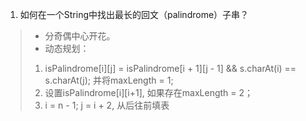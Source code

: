 1. 如何在一个String中找出最长的回文（palindrome）子串？
> - 分奇偶中心开花。
> - 动态规划：
> 1. isPalindrome[i][j] = isPalindrome[i + 1][j - 1] && s.charAt(i) == s.charAt(j); 并将maxLength = 1;
> 2. 设置isPalindrome[i][i+1], 如果存在maxLength = 2；
> 3. i = n - 1; j = i + 2, 从后往前填表